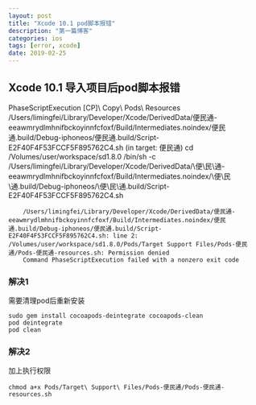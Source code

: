 ```yaml
---
layout: post
title: "Xcode 10.1 pod脚本报错"
description: "第一篇博客"
categories: ios
tags: [error, xcode]
date: 2019-02-25
---
```


## Xcode 10.1 导入项目后pod脚本报错

PhaseScriptExecution [CP]\ Copy\ Pods\ Resources /Users/limingfei/Library/Developer/Xcode/DerivedData/便民通-eeawmrydlmhnifbckoyinnfcfoxf/Build/Intermediates.noindex/便民通.build/Debug-iphoneos/便民通.build/Script-E2F40F4F53FCCF5F895762C4.sh (in target: 便民通)
    cd /Volumes/user/workspace/sd1.8.0
        /bin/sh -c /Users/limingfei/Library/Developer/Xcode/DerivedData/\\便\\民\\通-eeawmrydlmhnifbckoyinnfcfoxf/Build/Intermediates.noindex/\\便\\民\\通.build/Debug-iphoneos/\\便\\民\\通.build/Script-E2F40F4F53FCCF5F895762C4.sh

        /Users/limingfei/Library/Developer/Xcode/DerivedData/便民通-eeawmrydlmhnifbckoyinnfcfoxf/Build/Intermediates.noindex/便民通.build/Debug-iphoneos/便民通.build/Script-E2F40F4F53FCCF5F895762C4.sh: line 2: /Volumes/user/workspace/sd1.8.0/Pods/Target Support Files/Pods-便民通/Pods-便民通-resources.sh: Permission denied
        Command PhaseScriptExecution failed with a nonzero exit code



### 解决1
需要清理pod后重新安装

    sudo gem install cocoapods-deintegrate cocoapods-clean
    pod deintegrate
    pod clean

### 解决2
加上执行权限

    chmod a+x Pods/Target\ Support\ Files/Pods-便民通/Pods-便民通-resources.sh

